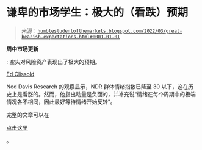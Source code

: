 <!--yml

category: 未分类

日期：2024-05-18 01:46:43

-->

# 谦卑的市场学生：极大的（看跌）预期

> 来源：[`humblestudentofthemarkets.blogspot.com/2022/03/great-bearish-expectations.html#0001-01-01`](https://humblestudentofthemarkets.blogspot.com/2022/03/great-bearish-expectations.html#0001-01-01)

**周中市场更新**

: 空头对风险资产表现出了极大的预期。

[Ed Clissold](https://twitter.com/edclissold/status/1503460779290472450)

Ned Davis Research 的观察显示，NDR 群体情绪指数已降至 30 以下，这在历史上是看涨的。然而，他指出动量是负面的，并补充说“情绪在每个周期中的极端情况各不相同，因此最好等待情绪开始反转”。

完整的文章可以在

[点击这里](https://humblestudentofthemarkets.com/2022/03/16/great-bearish-expectations/)

。
